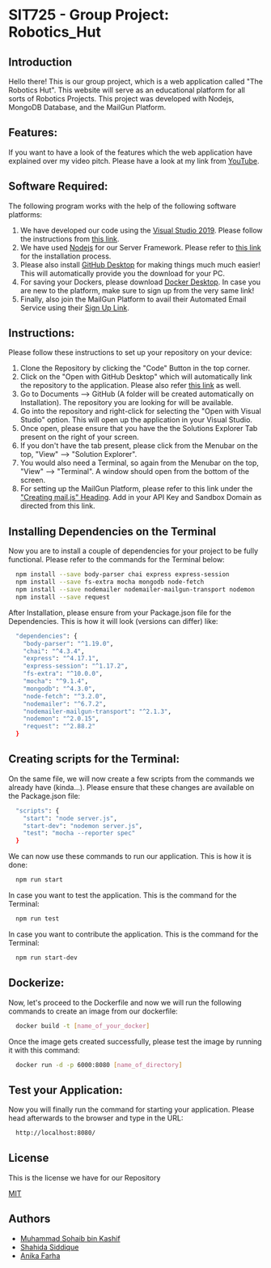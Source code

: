 # SIT725 - Group Project: Robotics_Hut

## Introduction

Hello there! This is our group project, which is a web application called "The Robotics Hut". 
This website will serve as an educational platform for all sorts of Robotics Projects.
This project was developed with Nodejs, MongoDB Database, and the MailGun Platform. 

## Features:

If you want to have a look of the features which the web application 
have explained over my video pitch. Please have a look at my link
from [YouTube](https://www.youtube.com/watch?v=vNkUR0e0r0k).

## Software Required:

The following program works with the help of the following software platforms: 
1. We have developed our code using the [Visual Studio 2019](https://visualstudio.microsoft.com/downloads/). Please follow the instructions from [this link](https://docs.microsoft.com/en-us/visualstudio/install/install-visual-studio?view=vs-2022#:~:text=1%20Make%20sure%20your%20computer%20is%20ready%20for,button%20to%20get%20started%20developing%20with%20Visual%20Studio.).
2. We have used [Nodejs](https://nodejs.org/en/download/) for our Server Framework. Please refer to [this link](https://www.geeksforgeeks.org/installation-of-node-js-on-windows/#:~:text=Installation%20of%20Node.js%20on%20Windows%201%20Installing%20Node,your%20PC.%20Double%20click%20on%20the%20.msi%20installer.) for the installation process. 
3. Please also install [GitHub Desktop](https://desktop.github.com/) for making things much much easier! This will automatically provide you the download for your PC.
4. For saving your Dockers, please download [Docker Desktop](https://hub.docker.com/). In case you are new to the platform, make sure to sign up from the very same link!
5. Finally, also join the MailGun Platform to avail their Automated Email Service using their [Sign Up Link](https://signup.mailgun.com/new/signup). 

## Instructions:

Please follow these instructions to set up your repository on your device:
1. Clone the Repository by clicking the "Code" Button in the top corner.
2. Click on the "Open with GitHub Desktop" which will automatically link the repository to the application. Please also refer [this link](https://docs.github.com/en/desktop/contributing-and-collaborating-using-github-desktop/adding-and-cloning-repositories/cloning-a-repository-from-github-to-github-desktop) as well.
3. Go to Documents --> GitHub (A folder will be created automatically on Installation). The repository you are looking for will be available.
4. Go into the repository and right-click for selecting the "Open with Visual Studio" option. This will open up the application in your Visual Studio.
5. Once open, please ensure that you have the the Solutions Explorer Tab present on the right of your screen.
6. If you don't have the tab present, please click from the Menubar on the top, "View" --> "Solution Explorer".
7. You would also need a Terminal, so again from the Menubar on the top, "View" --> "Terminal". A window should open from the bottom of the screen.
8. For setting up the MailGun Platform, please refer to this link under the ["Creating mail.js" Heading](https://dev.to/umekalu/submit-a-form-and-receive-email-using-express-nodejs-nodemailer-and-mailgun-complete-guide-nl1). Add in your API Key and Sandbox Domain as directed from this link.

## Installing Dependencies on the Terminal
Now you are to install a couple of dependencies for your project to be fully functional. Please refer to the commands for the Terminal below:

```bash
  npm install --save body-parser chai express express-session
  npm install --save fs-extra mocha mongodb node-fetch 
  npm install --save nodemailer nodemailer-mailgun-transport nodemon
  npm install --save request
```

After Installation, please ensure from your Package.json file for the Dependencies. This is how it will look (versions can differ) like:

```bash
  "dependencies": {
    "body-parser": "^1.19.0",
    "chai": "^4.3.4",
    "express": "^4.17.1",
    "express-session": "^1.17.2",
    "fs-extra": "^10.0.0",
    "mocha": "^9.1.4",
    "mongodb": "^4.3.0",
    "node-fetch": "^3.2.0",
    "nodemailer": "^6.7.2",
    "nodemailer-mailgun-transport": "^2.1.3",
    "nodemon": "^2.0.15",
    "request": "^2.88.2"
  }
```

## Creating scripts for the Terminal:
On the same file, we will now create a few scripts from the commands we already have (kinda...). 
Please ensure that these changes are available on the Package.json file:

```bash
  "scripts": {
    "start": "node server.js",
    "start-dev": "nodemon server.js",
    "test": "mocha --reporter spec"
  }
```

We can now use these commands to run our application. This is how it is done:

```bash
  npm run start
```

In case you want to test the application. This is the command for the Terminal:

```bash
  npm run test
```

In case you want to contribute the application. This is the command for the Terminal:

```bash
  npm run start-dev
```

## Dockerize:
Now, let's proceed to the Dockerfile and now we will run the following commands to create an image from our dockerfile:

```bash
  docker build -t [name_of_your_docker]
```

Once the image gets created successfully, please test the image by running it with this command:

```bash
  docker run -d -p 6000:8080 [name_of_directory]
```

## Test your Application:
Now you will finally run the command for starting your application. Please head afterwards to the 
browser and type in the URL:

```bash
  http://localhost:8080/
```


## License

This is the license we have for our Repository

[MIT](https://choosealicense.com/licenses/mit/)

## Authors

- [Muhammad Sohaib bin Kashif](https://github.com/M-S-Kashif)
- [Shahida Siddique](https://github.com/siddique-shahida)
- [Anika Farha](https://github.com/anikafarha)


